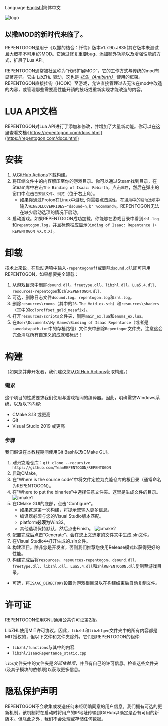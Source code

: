Language:[English](README.md)|简体中文

![logo](assets/logo.gif)
## 以撒MOD的新时代来临了。

REPENTOGON是用于《以撒的结合：忏悔》版本v1.7.9b.J835(其它版本未测试且大概率不可用)的MOD。它通过修复重要bug、添加额外功能以及增强性能的方式，扩展了Lua API。

REPENTOGON通常被社区称为“代码扩展MOD”，它的工作方式与传统的mod有显著差异。它由 *LibZHL* 驱动，这也是 *[抗生（Antibirth）](https://antibirth.com/)* 使用的框架。REPENTOGON直接挂钩（HOOK）至游戏，允许直接管理过去无法在mod中改造的内容，或管理那些需要高性能开销的技巧或重新实现才能改造的内容。

# LUA API文档
REPENTOGON对Lua API进行了添加和修改，并增加了大量新功能。你可以在这里查看文档:[https://repentogon.com/docs.html](https://repentogon.com/docs.html)

# 安装
1. 从[GitHub Actions](https://github.com/TeamREPENTOGON/REPENTOGON/actions/workflows/ci.yml)下载构建。
2. 将压缩文件中的内容解压至你的游戏目录。你可以通过Steam找到目录，在Steam库中右击`The Binding of Isaac: Rebirth`，点击`属性`，然后在弹出的窗口中点击`已安装文件`、`浏览`（位于右上角）。
   * 如果你通过Proton在Linux中游玩, 你需要点击`属性`，在`通用`中的`启动选项`中输入`WINEDLLOVERRIDES="dsound=n,b" %command%`。REPENTOGON无法在缺少启动选项的情况下启动。
3. 启动游戏。如果REPENTOGON成功加载，你能够在游戏目录中看到`zhl.log`和`repentogon.log`，并且标题栏应显示`Binding of Isaac: Repentance (+ REPENTOGON vX.X.X)`。

# 卸载
技术上来说，在启动选项中输入`-repentogonoff`或删除`dsound.dll`即可禁用REPENTOGON，如果想要完全卸载：
1. 从游戏目录中删除`dsound.dll`、`freetype.dll`、`libzhl.dll`、`Lua5.4.dll`、`resources-repentogon`和`zhlREPENTOGON.dll`.
2. 可选，删除日志文件`dsound.log`、`repentogon.log`和`zhl.log`。
3. 删除`resources\rooms`（其中的`26.The Void_ex.stb`）和`resources\shaders` （其中的`coloroffset_gold_mesafix`）。
4. 打开`resources\scripts`文件夹，删除`main_ex.lua`和`enums_ex.lua`。
5. 在`User\Documents\My Games\Binding of Isaac Repentance`（或者是`savedatapath.txt`中的存档路径）文件夹中删除`Repentogon`文件夹。注意这会完全清除所有自定义的成就和标记！

# 构建
（如果您并非开发者，我们建议您从[GitHub Actions](https://github.com/TeamREPENTOGON/REPENTOGON/actions/workflows/ci.yml)获取构建。）
### 需求
这个项目的性质要求我们使用与游戏相同的编译器。因此，明确需求Windows系统，以及以下内容:
* CMake 3.13 或更高
* Git
* Visual Studio 2019 或更高

### 步骤
我们假设在本教程期间使用Git Bash以及CMake GUI。
1. *递归*克隆仓库：`git clone --recursive https://github.com/TeamREPENTOGON/REPENTOGON`
2. 启动CMake。
3. 在"Where is the source code"中将文件定位为克隆仓库的根目录（通常命名为REPENTOGON）。
4. 在"Where to put the binaries"中选择任意文件夹。这里是生成文件的目录。
![cmake1](assets/cmake1.png)
1. 在CMake GUI的底部，点击"Configure"。
    * 如果这是第一次构建，将提示您输入更多信息。 
    * 编译器必须与您的Visual Studio版本匹配。
    * platform**必须**为Win32。
    * 其他选项保持默认，然后点击Finish。
    ![cmake2](assets/cmake2.png)
2. 配置完成后点击“Generate”。会在您上文选定的文件夹中生成.sln文件。
3. 在Visual Studio中打开生成的.sln文件。
4. 构建项目。除非您是开发者，否则我们推荐您使用Release模式以获得更好的性能。
5. 构建完成后将`resources`、`resources-repentogon`、`dsound.dll`、`freetype.dll`、`libzhl.dll`、`Lua5.4.dll`和`zhlREPENTOGON.dll`复制至游戏目录。
  * 可选，将`ISAAC_DIRECTORY`设置为游戏根目录以在构建结束后自动复制文件。

# 许可证
REPENTOGON使用GNU通用公共许可证第2版。

LibZHL使用MIT许可协议。因此，`libzhl`和`libzhlgen`文件夹中的所有内容都是MIT授权的，但以下文件和文件夹除外，它们是REPENTOGON的组件:
* `libzhl/functions`与其中的内容
* `libzhl/IsaacRepentance_static.cpp`

`libs`文件夹中的文件夹是*外部依赖项*，并且有自己的许可信息。检查这些文件夹(及其子模块的依赖项)以获取更多信息。

# 隐私保护声明
REPENTOGON不会收集或发送任何未经明确同意的用户信息。我们拥有可选的更新机制，该机制将在启动时将用户的IP地址传输到GitHub以确定是否有可用的新版本。但除此之外，我们不会处理或存储任何数据。